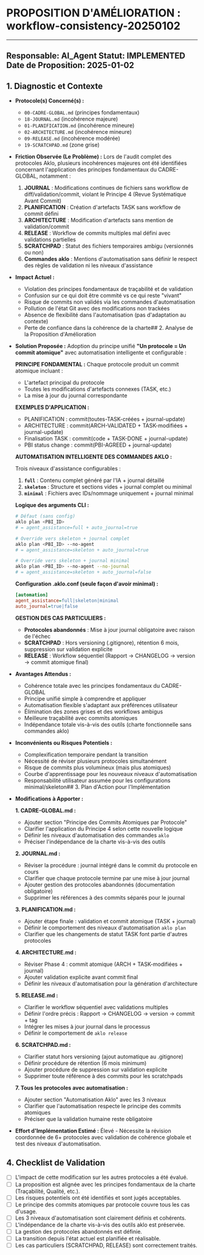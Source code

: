 # PROPOSITION D'AMÉLIORATION : workflow-consistency-20250102
---
**Responsable:** AI_Agent
**Statut:** IMPLEMENTED
**Date de Proposition:** 2025-01-02
---

## 1. Diagnostic et Contexte

- **Protocole(s) Concerné(s) :** 
  - `00-CADRE-GLOBAL.md` (principes fondamentaux)
  - `18-JOURNAL.md` (incohérence majeure)
  - `01-PLANIFICATION.md` (incohérence mineure)
  - `02-ARCHITECTURE.md` (incohérence mineure)
  - `09-RELEASE.md` (incohérence modérée)
  - `19-SCRATCHPAD.md` (zone grise)

- **Friction Observée (Le Problème) :** 
  Lors de l'audit complet des protocoles Aklo, plusieurs incohérences majeures ont été identifiées concernant l'application des principes fondamentaux du CADRE-GLOBAL, notamment :
  
  1. **JOURNAL** : Modifications continues de fichiers sans workflow de diff/validation/commit, violant le Principe 4 (Revue Systématique Avant Commit)
  2. **PLANIFICATION** : Création d'artefacts TASK sans workflow de commit défini
  3. **ARCHITECTURE** : Modification d'artefacts sans mention de validation/commit
  4. **RELEASE** : Workflow de commits multiples mal défini avec validations partielles
  5. **SCRATCHPAD** : Statut des fichiers temporaires ambigu (versionnés ou non)
  6. **Commandes aklo** : Mentions d'automatisation sans définir le respect des règles de validation ni les niveaux d'assistance

- **Impact Actuel :** 
  - Violation des principes fondamentaux de traçabilité et de validation
  - Confusion sur ce qui doit être commité vs ce qui reste "vivant"
  - Risque de commits non validés via les commandes d'automatisation
  - Pollution de l'état Git avec des modifications non trackées
  - Absence de flexibilité dans l'automatisation (pas d'adaptation au contexte)
  - Perte de confiance dans la cohérence de la charte## 2. Analyse de la Proposition d'Amélioration

- **Solution Proposée :** 
  Adoption du principe unifié **"Un protocole = Un commit atomique"** avec automatisation intelligente et configurable :
  
  **PRINCIPE FONDAMENTAL :**
  Chaque protocole produit un commit atomique incluant :
  - L'artefact principal du protocole
  - Toutes les modifications d'artefacts connexes (TASK, etc.)
  - La mise à jour du journal correspondante
  
  **EXEMPLES D'APPLICATION :**
  - PLANIFICATION : commit(toutes-TASK-créées + journal-update)
  - ARCHITECTURE : commit(ARCH-VALIDATED + TASK-modifiées + journal-update)
  - Finalisation TASK : commit(code + TASK-DONE + journal-update)
  - PBI status change : commit(PBI-AGREED + journal-update)
  
  **AUTOMATISATION INTELLIGENTE DES COMMANDES AKLO :**
  
  Trois niveaux d'assistance configurables :
  1. **`full`** : Contenu complet généré par l'IA + journal détaillé
  2. **`skeleton`** : Structure et sections vides + journal complet ou minimal
  3. **`minimal`** : Fichiers avec IDs/nommage uniquement + journal minimal
  
  **Logique des arguments CLI :**
  ```bash
  # Défaut (sans config)
  aklo plan <PBI_ID>  
  # = agent_assistance=full + auto_journal=true
  
  # Override vers skeleton + journal complet
  aklo plan <PBI_ID> --no-agent
  # = agent_assistance=skeleton + auto_journal=true  
  
  # Override vers skeleton + journal minimal
  aklo plan <PBI_ID> --no-agent --no-journal
  # = agent_assistance=skeleton + auto_journal=false
  ```
  
  **Configuration .aklo.conf (seule façon d'avoir minimal) :**
  ```ini
  [automation]
  agent_assistance=full|skeleton|minimal
  auto_journal=true|false
  ```
  
  **GESTION DES CAS PARTICULIERS :**
  - **Protocoles abandonnés** : Mise à jour journal obligatoire avec raison de l'échec
  - **SCRATCHPAD** : Hors versioning (.gitignore), rétention 6 mois, suppression sur validation explicite
  - **RELEASE** : Workflow séquentiel (Rapport → CHANGELOG → version → commit atomique final)

- **Avantages Attendus :**
  - Cohérence totale avec les principes fondamentaux du CADRE-GLOBAL
  - Principe unifié simple à comprendre et appliquer
  - Automatisation flexible s'adaptant aux préférences utilisateur
  - Élimination des zones grises et des workflows ambigus
  - Meilleure traçabilité avec commits atomiques
  - Indépendance totale vis-à-vis des outils (charte fonctionnelle sans commandes aklo)

- **Inconvénients ou Risques Potentiels :**
  - Complexification temporaire pendant la transition
  - Nécessité de réviser plusieurs protocoles simultanément
  - Risque de commits plus volumineux (mais plus atomiques)
  - Courbe d'apprentissage pour les nouveaux niveaux d'automatisation
  - Responsabilité utilisateur assumée pour les configurations minimal/skeleton## 3. Plan d'Action pour l'Implémentation

- **Modifications à Apporter :**

  **1. CADRE-GLOBAL.md :**
  - Ajouter section "Principe des Commits Atomiques par Protocole"
  - Clarifier l'application du Principe 4 selon cette nouvelle logique
  - Définir les niveaux d'automatisation des commandes `aklo`
  - Préciser l'indépendance de la charte vis-à-vis des outils

  **2. JOURNAL.md :**
  - Réviser la procédure : journal intégré dans le commit du protocole en cours
  - Clarifier que chaque protocole termine par une mise à jour journal
  - Ajouter gestion des protocoles abandonnés (documentation obligatoire)
  - Supprimer les références à des commits séparés pour le journal

  **3. PLANIFICATION.md :**
  - Ajouter étape finale : validation et commit atomique (TASK + journal)
  - Définir le comportement des niveaux d'automatisation `aklo plan`
  - Clarifier que les changements de statut TASK font partie d'autres protocoles

  **4. ARCHITECTURE.md :**
  - Réviser Phase 4 : commit atomique (ARCH + TASK-modifiées + journal)
  - Ajouter validation explicite avant commit final
  - Définir les niveaux d'automatisation pour la génération d'architecture

  **5. RELEASE.md :**
  - Clarifier le workflow séquentiel avec validations multiples
  - Définir l'ordre précis : Rapport → CHANGELOG → version → commit + tag
  - Intégrer les mises à jour journal dans le processus
  - Définir le comportement de `aklo release`

  **6. SCRATCHPAD.md :**
  - Clarifier statut hors versioning (ajout automatique au .gitignore)
  - Définir procédure de rétention (6 mois minimum)
  - Ajouter procédure de suppression sur validation explicite
  - Supprimer toute référence à des commits pour les scratchpads

  **7. Tous les protocoles avec automatisation :**
  - Ajouter section "Automatisation Aklo" avec les 3 niveaux
  - Clarifier que l'automatisation respecte le principe des commits atomiques
  - Préciser que la validation humaine reste obligatoire

- **Effort d'Implémentation Estimé :** 
  Élevé - Nécessite la révision coordonnée de 6+ protocoles avec validation de cohérence globale et test des niveaux d'automatisation.

## 4. Checklist de Validation

- [ ] L'impact de cette modification sur les autres protocoles a été évalué.
- [ ] La proposition est alignée avec les principes fondamentaux de la charte (Traçabilité, Qualité, etc.).
- [ ] Les risques potentiels ont été identifiés et sont jugés acceptables.
- [ ] Le principe des commits atomiques par protocole couvre tous les cas d'usage.
- [ ] Les 3 niveaux d'automatisation sont clairement définis et cohérents.
- [ ] L'indépendance de la charte vis-à-vis des outils aklo est préservée.
- [ ] La gestion des protocoles abandonnés est définie.
- [ ] La transition depuis l'état actuel est planifiée et réalisable.
- [ ] Les cas particuliers (SCRATCHPAD, RELEASE) sont correctement traités.